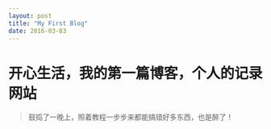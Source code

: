 ```yaml
---
layout: post
title: "My First Blog"
date: 2016-03-03
---
```


开心生活，我的第一篇博客，个人的记录网站
===

>鼓捣了一晚上，照着教程一步步来都能搞错好多东西，也是醉了！
